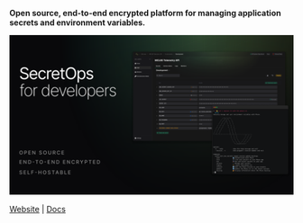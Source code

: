 **Open source, end-to-end encrypted platform for managing application secrets and environment variables.**

[![Phase](meta.png)](https://phase.dev)


[Website](https://phase.dev) |
[Docs](https://docs.phase.dev)
